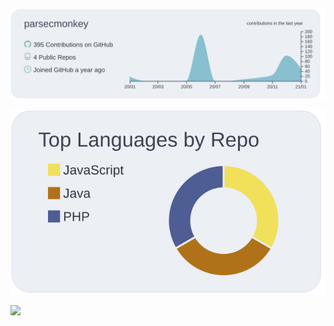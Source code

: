 [![](https://raw.githubusercontent.com/parsecmonkey/parsecmonkey/main/profile-summary-card-output/nord_bright/0-profile-details.svg)](https://github.com/vn7n24fzkq/github-profile-summary-cards)

[![](https://raw.githubusercontent.com/parsecmonkey/parsecmonkey/main/profile-summary-card-output/nord_bright/1-repos-per-language.svg)](https://github.com/vn7n24fzkq/github-profile-summary-cards)

![](https://komarev.com/ghpvc/?username=parsecmonkey&color=green)
